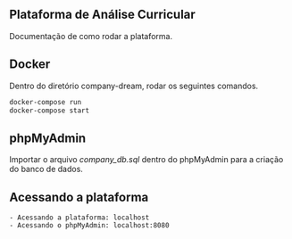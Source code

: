 ## Plataforma de Análise Curricular

Documentação de como rodar a plataforma.

## Docker

Dentro do diretório company-dream, rodar os seguintes comandos.

```bash
docker-compose run
docker-compose start
```

## phpMyAdmin

Importar o arquivo *company_db.sql* dentro do phpMyAdmin para a criação do banco de dados.


## Acessando a plataforma

    - Acessando a plataforma: localhost
    - Acessando o phpMyAdmin: localhost:8080
